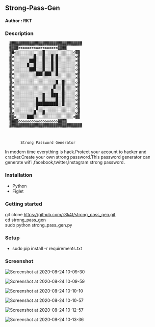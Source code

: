 <h2>Strong-Pass-Gen</h2>


<h4>Author : RKT </h4>


### Description ###

 

      ▓▓▓▓▓▓▓▓▓▓▓▓▓▓▓▓▓▓▓▓▓▓▓▓▓▓▓▓▓▓▓▓▓
      ▓▓▓▓✿✿✿✿✿✿✿✿✿✿✿✿✿✿✿✿✿✿▓▓▓▓ 
      ▓▓✿░░░░░░░░░░░░█░░░░░░░░░░░░░✿▓▓
      ▓✿░░░░░░░░░█░░░█░░░█░█░░░░░░░░✿▓
      ▓✿░░░░░░░███░░░█░░░█░█░░░░░░░░✿▓
      ▓✿░░░░░░█░░█░░░█░░░█░█░░░░░░░░✿▓
      ▓✿░░░░░░░███░░░█░░░█░█░░░░░░░░✿▓ 
      ▓✿░░░░░░░░░░███░███░░█░░░░░░░░✿▓
      ▓✿░░░░░░░░░░░░░░░░░░░░░░░░░░░░✿▓
      ▓✿░░░░░░░░░░░░░░░░░░░█░░█░░░░░✿▓
      ▓✿░░░░░░░░░░░░░░░░░░█░░░█░░░░░✿▓
      ▓✿░░░░░░░░░░░░░░░░░█░░░░█░░░░░✿▓
      ▓✿░░░░░░░░░░░░░█░░░███░░█░░░░░✿▓
      ▓✿░░░░░░░░░░█░░█░░░░░█░░█░░░░░✿▓ 
      ▓✿░░░░░░░░░░██████████░░█░░░░░✿▓
      ▓✿░░░░░░░░░░█░░░░░░░░░░░░░░░░░✿▓
      ▓✿░░░░░░░░░█░░░█░░░░░░░░░░░░░░✿▓ 
      ▓▓✿░░░░░███░░░░░░░░░░░░░░░░░░✿▓▓
      ▓▓▓▓✿✿✿✿✿✿✿✿✿✿✿✿✿✿✿✿✿✿▓▓▓▓
      ▓▓▓▓▓▓▓▓▓▓▓▓▓▓▓▓▓▓▓▓▓▓▓▓▓▓▓▓▓▓▓▓▓


         
           Strong Password Generator
                          

In modern time everything is hack.Protect your account to hacker and cracker.Create your own strong password.This password generator can generate wifi ,facebook,twitter,Instagram strong password.

### Installation ###

<ul>
<li>Python</li>
<li>Figlet</li>
</ul>

### Getting started ###

git clone https://github.com/r3k4t/strong_pass_gen.git
<br>
cd strong_pass_gen
<br>
sudo python strong_pass_gen.py
<br>

### Setup ###

<ul>
<li>sudo pip install -r requirements.txt</li>
</ul>

### Screenshot ###

![Screenshot at 2020-08-24 10-09-30](https://user-images.githubusercontent.com/69615463/91004711-94d42980-e5f2-11ea-9138-578ca8e329d0.png)


![Screenshot at 2020-08-24 10-09-59](https://user-images.githubusercontent.com/69615463/91004742-addcda80-e5f2-11ea-94f1-8f04b664f647.png)


![Screenshot at 2020-08-24 10-10-10](https://user-images.githubusercontent.com/69615463/91004772-c2b96e00-e5f2-11ea-90c2-30fa5280108d.png)


![Screenshot at 2020-08-24 10-10-57](https://user-images.githubusercontent.com/69615463/91004802-d369e400-e5f2-11ea-8758-65d36c35a7c5.png)


![Screenshot at 2020-08-24 10-12-57](https://user-images.githubusercontent.com/69615463/91004831-e977a480-e5f2-11ea-98d5-5328ec127845.png)


![Screenshot at 2020-08-24 10-13-36](https://user-images.githubusercontent.com/69615463/91004878-00b69200-e5f3-11ea-92dc-c5b6ab4c8334.png)


